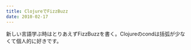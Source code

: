 ```yaml
---
title: ClojureでFizzBuzz
date: 2010-02-17
---
```

<script src="http://gist.github.com/306528.js?file=fizzbuzz.clj"></script>

新しい言語学ぶ時はとりあえずFizzBuzzを書く。Clojureのcondは括弧が少なくて個人的に好きです。